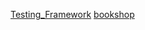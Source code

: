 [Testing_Framework](https://locust.io/)
[bookshop](https://medium.com/swlh/caching-and-scaling-django-dc80a54012)
